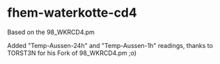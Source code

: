 # fhem-waterkotte-cd4
Based on the 98_WKRCD4.pm

Added "Temp-Aussen-24h" and "Temp-Aussen-1h" readings, thanks to TORST3N for his Fork of 98_WKRCD4.pm ;o)
